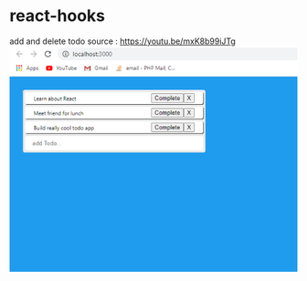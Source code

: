 # react-hooks
add and delete todo
source : https://youtu.be/mxK8b99iJTg
![alt text](https://github.com/Devanoezra/react-hooks/blob/master/React-Hooks/public/addtodo.PNG)
